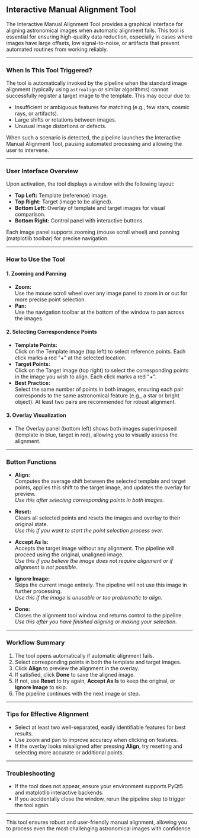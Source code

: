 ## Interactive Manual Alignment Tool

The Interactive Manual Alignment Tool provides a graphical interface for aligning astronomical images when automatic alignment fails. This tool is essential for ensuring high-quality data reduction, especially in cases where images have large offsets, low signal-to-noise, or artifacts that prevent automated routines from working reliably.

---

### When Is This Tool Triggered?

The tool is automatically invoked by the pipeline when the standard image alignment (typically using `astroalign` or similar algorithms) cannot successfully register a target image to the template. This may occur due to:

- Insufficient or ambiguous features for matching (e.g., few stars, cosmic rays, or artifacts).
- Large shifts or rotations between images.
- Unusual image distortions or defects.

When such a scenario is detected, the pipeline launches the Interactive Manual Alignment Tool, pausing automated processing and allowing the user to intervene.

---

### User Interface Overview

Upon activation, the tool displays a window with the following layout:

- **Top Left:** Template (reference) image.
- **Top Right:** Target (image to be aligned).
- **Bottom Left:** Overlay of template and target images for visual comparison.
- **Bottom Right:** Control panel with interactive buttons.

Each image panel supports zooming (mouse scroll wheel) and panning (matplotlib toolbar) for precise navigation.

---

### How to Use the Tool

#### 1. Zooming and Panning

- **Zoom:**  
  Use the mouse scroll wheel over any image panel to zoom in or out for more precise point selection.
- **Pan:**  
  Use the navigation toolbar at the bottom of the window to pan across the images.

#### 2. Selecting Correspondence Points

- **Template Points:**  
  Click on the Template image (top left) to select reference points. Each click marks a red "+" at the selected location.
- **Target Points:**  
  Click on the Target image (top right) to select the corresponding points in the image you wish to align. Each click marks a red "+".
- **Best Practice:**  
  Select the same number of points in both images, ensuring each pair corresponds to the same astronomical feature (e.g., a star or bright object). At least two pairs are recommended for robust alignment.

#### 3. Overlay Visualization

- The Overlay panel (bottom left) shows both images superimposed (template in blue, target in red), allowing you to visually assess the alignment.

---

### Button Functions

- **Align:**  
  Computes the average shift between the selected template and target points, applies this shift to the target image, and updates the overlay for preview.  
  *Use this after selecting corresponding points in both images.*

- **Reset:**  
  Clears all selected points and resets the images and overlay to their original state.  
  *Use this if you want to start the point selection process over.*

- **Accept As Is:**  
  Accepts the target image without any alignment. The pipeline will proceed using the original, unaligned image.  
  *Use this if you believe the image does not require alignment or if alignment is not possible.*

- **Ignore Image:**  
  Skips the current image entirely. The pipeline will not use this image in further processing.  
  *Use this if the image is unusable or too problematic to align.*

- **Done:**  
  Closes the alignment tool window and returns control to the pipeline.  
  *Use this after you have finished aligning or making your selection.*

---

### Workflow Summary

1. The tool opens automatically if automatic alignment fails.
2. Select corresponding points in both the template and target images.
3. Click **Align** to preview the alignment in the overlay.
4. If satisfied, click **Done** to save the aligned image.
5. If not, use **Reset** to try again, **Accept As Is** to keep the original, or **Ignore Image** to skip.
6. The pipeline continues with the next image or step.

---

### Tips for Effective Alignment

- Select at least two well-separated, easily identifiable features for best results.
- Use zoom and pan to improve accuracy when clicking on features.
- If the overlay looks misaligned after pressing **Align**, try resetting and selecting more accurate or additional points.

---

### Troubleshooting

- If the tool does not appear, ensure your environment supports PyQt5 and matplotlib interactive backends.
- If you accidentally close the window, rerun the pipeline step to trigger the tool again.

---

This tool ensures robust and user-friendly manual alignment, allowing you to process even the most challenging astronomical images with confidence